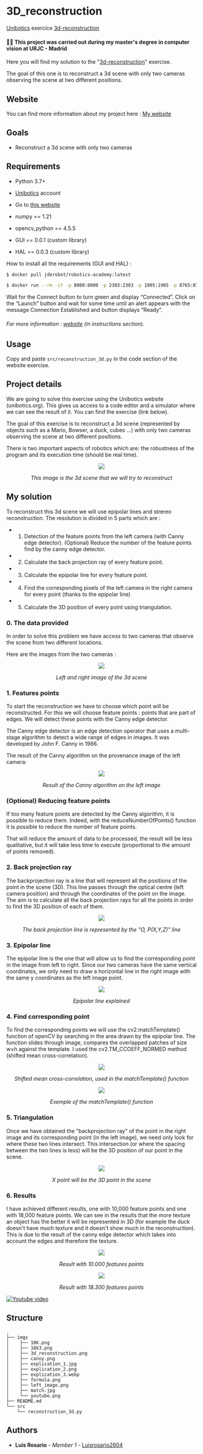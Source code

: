 # 3D_reconstruction
[Unibotics](https://unibotics.org) exercice [3d-reconstruction](https://unibotics.org/academy/exercise/3d_reconstruction/)

#### 👨‍🎓 This project was carried out during my master's degree in computer vision at URJC - Madrid 

Here you will find my solution to the "[3d-reconstruction](https://unibotics.org/academy/exercise/3d_reconstruction/)" exercise.

The goal of this one is to reconstruct a 3d scene with only two cameras observing the scene at two different positions.

## Website

You can find more information about my project here : [My website](https://poubelle2604.wixsite.com/luis-2022-robotica/3d-reconstruction)

## Goals

- Reconstruct a 3d scene with only two cameras

## Requirements

* Python 3.7+
* [Unibotics](https://unibotics.org) account
* Go to [this website](https://unibotics.org/academy/exercise/3d_reconstruction/)


* numpy == 1.21
* opencv_python == 4.5.5
* GUI == 0.0.1 (custom library)
* HAL == 0.0.3 (custom library)


How to install all the requirements (GUI and HAL) :
```bash
$ docker pull jderobot/robotics-academy:latest
```
```bash
$ docker run --rm -it -p 8000:8000 -p 2303:2303 -p 1905:1905 -p 8765:8765 -p 6080:6080 -p 1108:1108 jderobot/robotics-academy
```
Wait for the Connect button to turn green and display “Connected”. Click on the “Launch” button and wait for some time until an alert appears with the message Connection Established and button displays “Ready”.

###### For more information : [website](https://unibotics.org/academy/exercise/3d_reconstruction/) (in instructions section). 

## Usage

Copy and paste ```src/reconstruction_3d.py``` in the code section of the website exercise.

## Project details

We are going to solve this exercise using the Unibotics website (unibotics.org).
This gives us access to a code editor and a simulator where we can see the result of it.
You can find the exercise (link below).

The goal of this exercise is to reconstruct a 3d scene (represented by objects such as a Mario, Bowser, a duck, cubes ...) with only two cameras observing the scene at two different positions.

There is two important aspects of robotics which are: the robustness of the program and its execution time (should be real time).

<p align="center">
  <img src="./imgs/3d_reconstruction.png">
</p>
<p align="center">
  <i>This image is the 3d scene that we will try to reconstruct</i>
</p>


## My solution

To reconstruct this 3d scene we will use epipolar lines and strereo reconstruction.
The resolution is divided in 5 parts which are : 
 

- 1) Detection of the feature points from the left camera (with Canny edge detector).
(Optional) Reduce the number of the feature points find by the canny edge detector.
- 2) Calculate the back projection ray of every feature point.
- 3) Calculate the epipolar line for every feature point.
- 4) Find the corresponding pixels of the left camera in the right camera for every point (thanks to the epipolar line)
- 5) Calculate the 3D position of every point using triangulation.


### 0. The data provided

In order to solve this problem we have access to two cameras that observe the scene from two different locations.

Here are the images from the two cameras :

<p align="center">
  <img src="./imgs/left_image.png">
</p>
<p align="center">
  <i>Left and right image of the 3d scene</i>
</p>


### 1. Features points

To start the reconstruction we have to choose which point will be reconstructed.
For this we will choose feature points : points that are part of edges.
We will detect these points with the Canny edge detector.

The Canny edge detector is an edge detection operator that uses a multi-stage algorithm to detect a wide range of edges in images.
It was developed by John F. Canny in 1986.

The result of the Canny algorithm on the provenance image of the left camera: 

<p align="center">
  <img src="./imgs/canny.png">
</p>
<p align="center">
  <i>Result of the Canny algorithm on the left image</i>
</p>


### (Optional) Reducing feature points

If too many feature points are detected by the Canny algorithm, it is possible to reduce them.
Indeed, with the reduceNumberOfPoints() function it is possible to reduce the number of feature points.

That will reduce the amount of data to be processed, the result will be less qualitative, but it will take less time to execute (proportional to the amount of points removed).

### 2. Back projection ray

The backprojection ray is a line that will represent all the positions of the point in the scene (3D).
This line passes through the optical centre (left camera position) and through the coordinates of the point on the image.
The aim is to calculate all the back projection rays for all the points in order to find the 3D position of each of them.

<p align="center">
  <img src="./imgs/explication_1.jpg">
</p>
<p align="center">
  <i>The back projection line is represented by the "O, P(X,Y,Z)" line</i>
</p>


### 3. Epipolar line

The epipolar line is the one that will allow us to find the corresponding point in the image from left to right.
Since our two cameras have the same vertical coordinates, we only need to draw a horizontal line in the right image with the same y coordinates as the left image point.

<p align="center">
  <img src="./imgs/explication_2.png">
</p>
<p align="center">
  <i>Epipolar line explained</i>
</p>


### 4. Find corresponding point

To find the corresponding points we will use the cv2.matchTemplate() function of openCV by searching in the area drawn by the epipolar line.
The function slides through image, compares the overlapped patches of size w×h against the template.
I used the cv2.TM_CCOEFF_NORMED method (shifted mean cross-correlation).

<p align="center">
  <img src="./imgs/formula.png">
</p>
<p align="center">
  <i>Shifted mean cross-correlation, used in the matchTemplate() function</i>
</p>


<p align="center">
  <img src="./imgs/match.jpg">
</p>
<p align="center">
  <i>Exemple of the matchTemplate() function</i>
</p>


### 5. Triangulation

Once we have obtained the "backprojection ray" of the point in the right image and its corresponding point (in the left image), we need only look for where these two lines intersect.
This intersection (or where the spacing between the two lines is less) will be the 3D position of our point in the scene.

<p align="center">
  <img src="./imgs/explication_3.webp">
</p>
<p align="center">
  <i>X point will be the 3D point in the scene</i>
</p>

### 6. Results

I have achieved different results, one with 10,000 feature points and one with 18,000 feature points.
We can see in the results that the more texture an object has the better it will be represented in 3D (for example the duck doesn't have much texture and it doesn't show much in the reconstruction).
This is due to the result of the canny edge detector which takes into account the edges and therefore the texture.

<p align="center">
  <img src="./imgs/10K.png">
</p>
<p align="center">
  <i>Result with 10.000 features points</i>
</p>

<p align="center">
  <img src="./imgs/18k3.png">
</p>
<p align="center">
  <i>Result with 18.300 features points</i>
</p>


[![Youtube video](./imgs/youtube.png)](https://www.youtube.com/watch?v=jVXUgUmOpTs&ab_channel=Luis)

## Structure

    .
    ├── imgs
    │    ├── 10K.png
    │    ├── 18k3.png
    │    ├── 3d_reconstruction.png
    │    ├── canny.png
    │    ├── explication_1.jpg
    │    ├── explication_2.png
    │    ├── explication_3.webp
    │    ├── formula.png
    │    ├── left_image.png
    │    ├── match.jpg
    │    └── youtube.png
    ├── README.md
    └── src
        └── reconstruction_3d.py


## Authors

* **Luis Rosario** - *Member 1* - [Luisrosario2604](https://github.com/Luisrosario2604)